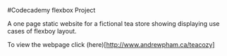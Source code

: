 #Codecademy  flexbox Project

A one page static website for a fictional tea store showing displaying use cases of flexboy layout. 

To view the webpage click (here)[http://www.andrewpham.ca/teacozy]
